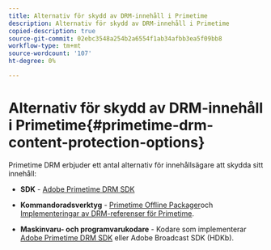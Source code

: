 ```yaml
---
title: Alternativ för skydd av DRM-innehåll i Primetime
description: Alternativ för skydd av DRM-innehåll i Primetime
copied-description: true
source-git-commit: 02ebc3548a254b2a6554f1ab34afbb3ea5f09bb8
workflow-type: tm+mt
source-wordcount: '107'
ht-degree: 0%

---
```


# Alternativ för skydd av DRM-innehåll i Primetime{#primetime-drm-content-protection-options}

Primetime DRM erbjuder ett antal alternativ för innehållsägare att skydda sitt innehåll:

* **SDK** - [Adobe Primetime DRM SDK](https://helpx.adobe.com/content/dam/help/en/primetime/drm/drm_sdk_overview.pdf)

* **Kommandoradsverktyg** - [Primetime Offline Packager](https://helpx.adobe.com/content/dam/help/en/primetime/guides/offline_packager_getting_started.pdf)och [Implementeringar av DRM-referenser för Primetime](https://helpx.adobe.com/content/dam/help/en/primetime/drm/drm_reference_implementations.pdf).

* **Maskinvaru- och programvarukodare** - Kodare som implementerar [Adobe Primetime DRM SDK](https://helpx.adobe.com/content/dam/help/en/primetime/drm/drm_sdk_overview.pdf) eller Adobe Broadcast SDK (HDKb).
